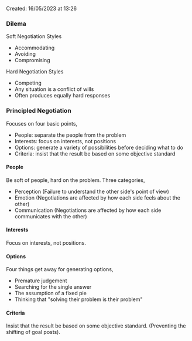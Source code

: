 Created: 16/05/2023 at 13:26

### Dilema
Soft Negotiation Styles
- Accommodating
- Avoiding
- Compromising

Hard Negotiation Styles
- Competing
- Any situation is a conflict of wills
- Often produces equally hard responses

### Principled Negotiation
Focuses on four basic points,
- People: separate the people from the problem
- Interests: focus on interests, not positions
- Options: generate a variety of possibilities before deciding what to do
- Criteria: insist that the result be based on some objective standard

#### People
Be soft of people, hard on the problem.
Three categories,
- Perception (Failure to understand the other side's point of view)
- Emotion (Negotiations are affected by how each side feels about the other)
- Communication (Negotiations are affected by how each side communicates with the other)

#### Interests
Focus on interests, not positions.

#### Options
Four things get away for generating options,
- Premature judgement
- Searching for the single answer
- The assumption of a fixed pie
- Thinking that "solving their problem is their problem"

#### Criteria
Insist that the result be based on some objective standard. (Preventing the shifting of goal posts).
